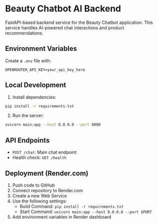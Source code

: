 # Beauty Chatbot AI Backend

FastAPI-based backend service for the Beauty Chatbot application. This service handles AI-powered chat interactions and product recommendations.

## Environment Variables

Create a `.env` file with:
```
OPENROUTER_API_KEY=your_api_key_here
```

## Local Development

1. Install dependencies:
```bash
pip install -r requirements.txt
```

2. Run the server:
```bash
uvicorn main:app --host 0.0.0.0 --port 8000
```

## API Endpoints

- `POST /chat`: Main chat endpoint
- Health check: `GET /health`

## Deployment (Render.com)

1. Push code to GitHub
2. Connect repository to Render.com
3. Create a new Web Service
4. Use the following settings:
   - Build Command: `pip install -r requirements.txt`
   - Start Command: `uvicorn main:app --host 0.0.0.0 --port $PORT`
5. Add environment variables in Render dashboard 